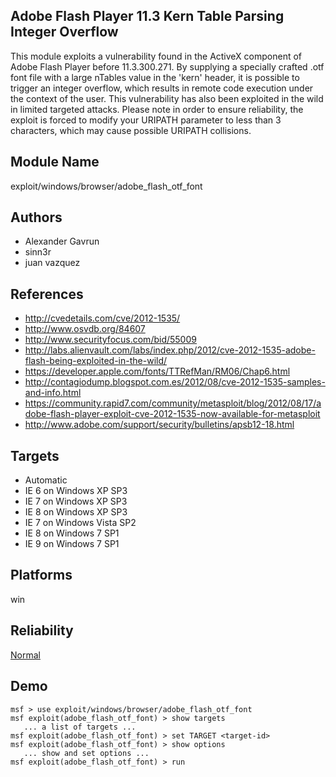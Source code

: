 ## Adobe Flash Player 11.3 Kern Table Parsing Integer Overflow

This module exploits a vulnerability found in the ActiveX 
component of Adobe Flash Player before 11.3.300.271. By 
supplying a specially crafted .otf font file with a large 
nTables value in the 'kern' header, it is possible to 
trigger an integer overflow, which results in remote code 
execution under the context of the user. This vulnerability 
has also been exploited in the wild in limited targeted 
attacks. Please note in order to ensure reliability, the 
exploit is forced to modify your URIPATH parameter to less 
than 3 characters, which may cause possible URIPATH 
collisions.


## Module Name
exploit/windows/browser/adobe_flash_otf_font

## Authors
* Alexander Gavrun
* sinn3r
* juan vazquez


## References
* http://cvedetails.com/cve/2012-1535/
* http://www.osvdb.org/84607
* http://www.securityfocus.com/bid/55009
* http://labs.alienvault.com/labs/index.php/2012/cve-2012-1535-adobe-flash-being-exploited-in-the-wild/
* https://developer.apple.com/fonts/TTRefMan/RM06/Chap6.html
* http://contagiodump.blogspot.com.es/2012/08/cve-2012-1535-samples-and-info.html
* https://community.rapid7.com/community/metasploit/blog/2012/08/17/adobe-flash-player-exploit-cve-2012-1535-now-available-for-metasploit
* http://www.adobe.com/support/security/bulletins/apsb12-18.html



## Targets
* Automatic
* IE 6 on Windows XP SP3
* IE 7 on Windows XP SP3
* IE 8 on Windows XP SP3
* IE 7 on Windows Vista SP2
* IE 8 on Windows 7 SP1
* IE 9 on Windows 7 SP1


## Platforms
win

## Reliability
[Normal](https://github.com/rapid7/metasploit-framework/wiki/Exploit-Ranking)

## Demo

```
msf > use exploit/windows/browser/adobe_flash_otf_font
msf exploit(adobe_flash_otf_font) > show targets
   ... a list of targets ...
msf exploit(adobe_flash_otf_font) > set TARGET <target-id>
msf exploit(adobe_flash_otf_font) > show options
   ... show and set options ...
msf exploit(adobe_flash_otf_font) > run
```
    
    